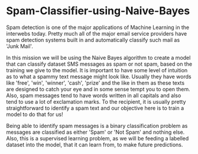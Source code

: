 # Spam-Classifier-using-Naive-Bayes

Spam detection is one of the major applications of Machine Learning in the interwebs today. Pretty much all of the major email service providers have spam detection systems built in and automatically classify such mail as 'Junk Mail'.

In this mission we will be using the Naive Bayes algorithm to create a model that can classify dataset SMS messages as spam or not spam, based on the training we give to the model. It is important to have some level of intuition as to what a spammy text message might look like. Usually they have words like 'free', 'win', 'winner', 'cash', 'prize' and the like in them as these texts are designed to catch your eye and in some sense tempt you to open them. Also, spam messages tend to have words written in all capitals and also tend to use a lot of exclamation marks. To the recipient, it is usually pretty straightforward to identify a spam text and our objective here is to train a model to do that for us!

Being able to identify spam messages is a binary classification problem as messages are classified as either 'Spam' or 'Not Spam' and nothing else. Also, this is a supervised learning problem, as we will be feeding a labelled dataset into the model, that it can learn from, to make future predictions.
